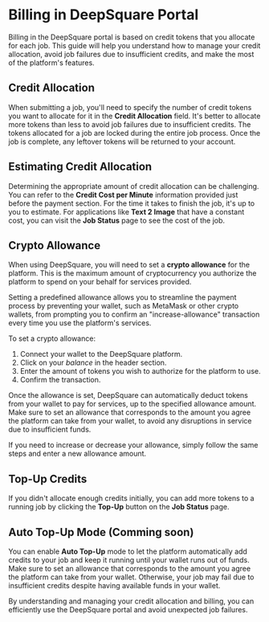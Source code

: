 # Billing in DeepSquare Portal

Billing in the DeepSquare portal is based on credit tokens that you allocate for each job. This guide will help you understand how to manage your credit allocation, avoid job failures due to insufficient credits, and make the most of the platform's features.

## Credit Allocation

When submitting a job, you'll need to specify the number of credit tokens you want to allocate for it in the **Credit Allocation** field. It's better to allocate more tokens than less to avoid job failures due to insufficient credits. The tokens allocated for a job are locked during the entire job process. Once the job is complete, any leftover tokens will be returned to your account.

## Estimating Credit Allocation

Determining the appropriate amount of credit allocation can be challenging. You can refer to the **Credit Cost per Minute** information provided just before the payment section. For the time it takes to finish the job, it's up to you to estimate. For applications like **Text 2 Image** that have a constant cost, you can visit the **Job Status** page to see the cost of the job.

## Crypto Allowance

When using DeepSquare, you will need to set a **crypto allowance** for the platform. This is the maximum amount of cryptocurrency you authorize the platform to spend on your behalf for services provided.

Setting a predefined allowance allows you to streamline the payment process by preventing your wallet, such as MetaMask or other crypto wallets, from prompting you to confirm an "increase-allowance" transaction every time you use the platform's services.

To set a crypto allowance:

1. Connect your wallet to the DeepSquare platform.
2. Click on your *balance* in the header section.
3. Enter the amount of tokens you wish to authorize for the platform to use.
4. Confirm the transaction.

Once the allowance is set, DeepSquare can automatically deduct tokens from your wallet to pay for services, up to the specified allowance amount. Make sure to set an allowance that corresponds to the amount you agree the platform can take from your wallet, to avoid any disruptions in service due to insufficient funds.

If you need to increase or decrease your allowance, simply follow the same steps and enter a new allowance amount.

## Top-Up Credits

If you didn't allocate enough credits initially, you can add more tokens to a running job by clicking the **Top-Up** button on the **Job Status** page.

## Auto Top-Up Mode (Comming soon)

You can enable **Auto Top-Up** mode to let the platform automatically add credits to your job and keep it running until your wallet runs out of funds. Make sure to set an allowance that corresponds to the amount you agree the platform can take from your wallet. Otherwise, your job may fail due to insufficient credits despite having available funds in your wallet.

By understanding and managing your credit allocation and billing, you can efficiently use the DeepSquare portal and avoid unexpected job failures.
